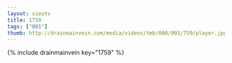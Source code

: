 ```yaml
--- 
layout: sieutv
title: 1759
tags: ["001"]
thumb: http://drainmainvein.com/media/videos/tmb/000/001/759/player.jpg
---
```

{% include drainmainvein key="1759" %} 
